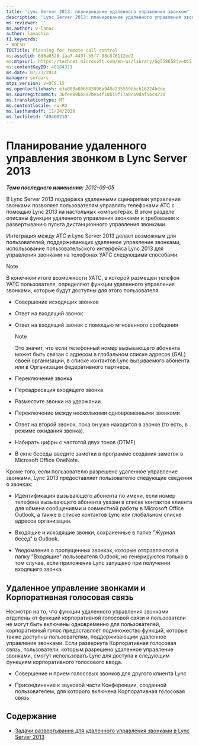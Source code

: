 ```yaml
---
title: 'Lync Server 2013: планирование удаленного управления звонком'
description: 'Lync Server 2013: планирование удаленного управления звонком.'
ms.reviewer: ''
ms.author: v-lanac
author: lanachin
f1.keywords:
- NOCSH
TOCTitle: Planning for remote call control
ms:assetid: 688a0328-1aa7-449f-b5f7-98c876112ed2
ms:mtpsurl: https://technet.microsoft.com/en-us/library/Gg558658(v=OCS.15)
ms:contentKeyID: 48184371
ms.date: 07/23/2014
manager: serdars
mtps_version: v=OCS.15
ms.openlocfilehash: e3a089a806683098a948d235559bbcb16224bdde
ms.sourcegitcommit: 36fee89bb887bea4f18b19f17a8c69daf5bc423d
ms.translationtype: MT
ms.contentlocale: ru-RU
ms.lasthandoff: 11/24/2020
ms.locfileid: "49400210"
---
```

# <a name="planning-for-remote-call-control-in-lync-server-2013"></a>Планирование удаленного управления звонком в Lync Server 2013

<div data-xmlns="http://www.w3.org/1999/xhtml">

<div class="topic" data-xmlns="http://www.w3.org/1999/xhtml" data-msxsl="urn:schemas-microsoft-com:xslt" data-cs="https://msdn.microsoft.com/">

<div data-asp="https://msdn2.microsoft.com/asp">



</div>

<div id="mainSection">

<div id="mainBody">

<span> </span>

_**Тема последнего изменения:** 2012-09-05_

В Lync Server 2013 поддержка удаленными сценариями управления звонками позволяет пользователям управлять телефонами АТС с помощью Lync 2013 на настольных компьютерах. В этом разделе описаны функции удаленного управления звонками и требования к развертыванию пульта дистанционного управления звонками.

Интеграция между АТС и Lync Server 2013 делает возможным для пользователей, поддерживающих удаленное управление звонками, использование пользовательского интерфейса Lync 2013 для управления звонками на телефонах УАТС следующими способами.

<div>


> [!NOTE]  
> В конечном итоге возможности УАТС, в которой размещен телефон УАТС пользователя, определяют функции удаленного управления звонками, которые будут доступны для этого пользователя.



</div>

  - Совершение исходящих звонков

  - Ответ на входящий звонок

  - Ответ на входящий звонок с помощью мгновенного сообщения
    
    <div>
    

    > [!NOTE]  
    > Это значит, что если телефонный номер вызывающего абонента может быть связан с адресом в глобальном списке адресов (GAL) своей организации, в списке контактов Lync вызываемого абонента или в Организации федеративного партнера.

    
    </div>

  - Переключение звонка

  - Переадресация входящего звонка

  - Разместите звонки на удержании

  - Переключение между несколькими одновременными звонками

  - Ответ на второй звонок, пока он уже находится в звонке (то есть, в режиме ожидания звонка).

  - Набирать цифры с частотой двух тонов (DTMF)

  - В окне беседы введите заметки в программе создания заметок в Microsoft Office OneNote.

Кроме того, если пользователю разрешено удаленное управление звонками, Lync 2013 предоставляет пользователю следующие сведения о звонках:

  - Идентификация вызывающего абонента по имени, если номер телефона вызывающего абонента указан в списке контактов клиента для обмена сообщениями и совместной работы в Microsoft Office Outlook, а также в списке контактов Lync или глобальном списке адресов организации.

  - Входящие и исходящие звонки, сохраненные в папке "Журнал бесед" в Outlook.

  - Уведомления о пропущенных звонках, которые отправляются в папку "Входящие" пользователя Outlook, но генерируются только в том случае, если приложение Lync запущено при получении входящего звонка.

<div>

## <a name="remote-call-control-and-enterprise-voice"></a>Удаленное управление звонками и Корпоративная голосовая связь

Несмотря на то, что функции удаленного управления звонками отделены от функций корпоративной голосовой связи и пользователи не могут быть включены одновременно для пользователей, корпоративный голос предоставляет подмножество функций, которые также доступны пользователям, поддерживающим удаленное управление звонками. Если развернута Корпоративная голосовая связь, пользователи, которым разрешено удаленное управление звонками, смогут использовать Lync для доступа к следующим функциям корпоративного голосового ввода.

  - Совершение и прием голосовых звонков для другого клиента Lync

  - Присоединение к звуковой части Конференции, созданной пользователем, для которого включена Корпоративная голосовая связь

</div>

<div>

## <a name="in-this-section"></a>Содержание

  - [Задачи развертывания для удаленного управления звонками в Lync Server 2013](lync-server-2013-deployment-tasks-for-remote-call-control.md)

</div>

</div>

<span> </span>

</div>

</div>

</div>

